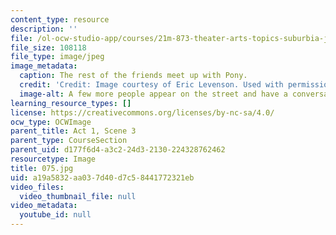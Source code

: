 ```yaml
---
content_type: resource
description: ''
file: /ol-ocw-studio-app/courses/21m-873-theater-arts-topics-suburbia-january-iap-2008/a19a5832aa037d40d7c58441772321eb_075.jpg
file_size: 108118
file_type: image/jpeg
image_metadata:
  caption: The rest of the friends meet up with Pony.
  credit: 'Credit: Image courtesy of Eric Levenson. Used with permission.'
  image-alt: A few more people appear on the street and have a conversation
learning_resource_types: []
license: https://creativecommons.org/licenses/by-nc-sa/4.0/
ocw_type: OCWImage
parent_title: Act 1, Scene 3
parent_type: CourseSection
parent_uid: d177f6d4-a3c2-24d3-2130-224328762462
resourcetype: Image
title: 075.jpg
uid: a19a5832-aa03-7d40-d7c5-8441772321eb
video_files:
  video_thumbnail_file: null
video_metadata:
  youtube_id: null
---
```

